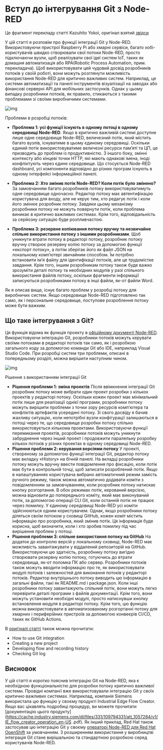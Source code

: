 # Вступ до інтегрування Git з Node-RED

Це фрагмент перекладу статті Kazuhito Yokoi, оригінал взятий [звідси](https://kazuhitoyokoi.medium.com/introduction-to-git-integration-with-node-red-4b950cb45032) 

У цій статті я розповім про функції інтеграції Git у Node-RED. Використовуючи пристрої Raspberry Pi або хмарні сервіси, багато хобі-користувачів швидко створювали свої потоки Node-RED, просто підключаючи вузли, щоб реалізувати свої ідеї систем IoT, таких як домашня автоматизація або RPA(Robotic Process Automation, прим. перекладача). Щоб використовувати цей чудовий досвід розробників потоків у своїй роботі, вони можуть розглянути можливість використання Node-RED для критично важливих систем. Наприклад, це системи автоматизації та панелі інструментів візуалізації на заводах або фінансові серверні API для мобільних застосунків. Однак у цьому випадку розробники потоків, як правило, стикаються з такими проблемами зі своїми виробничими системами.



![img](https://miro.medium.com/max/700/1*OHoMnUUDaytPp0xkIaQ4Zw.png)

Проблеми в розробці потоків:

- **Проблема 1: усі функції існують в одному потоці в одному середовищі Node-RED**. Якщо в критично важливій системі доступне лише одне середовище Node-RED, величезний потік, який містить багато вузлів, існуватиме в цьому єдиному середовищі. Оскільки єдиний потік використовуватиме величезні ресурси пам’яті та ЦП, це призводить до проблем із продуктивністю. З іншого боку, змінні контексту або кінцеві точки HTTP, які мають однакові імена, іноді конфліктують через єдине середовище. Що стосується Node-RED dashboard, усі компоненти відповідно до різних програм існують в одному інтерфейсі інформаційної панелі.
- **Проблема 2: Хто змінив потік Node-RED? Коли потік було змінено?** За замовчанням багато розробників потоку використовуватимуть одне середовище одночасно. Редактор потоку має автентифікацію користувача для входу, але не керує тим, хто редагує потік і коли його змінює розробник потоку. Завдяки цьому механізму розробники потоку не можуть повернути потік, коли проблема виникає в критично важливих системах. Крім того, відповідальність за серйозну ситуацію буде розпливчастою.

- **Проблема 3: резервне копіювання потоку вручну та незвичайне спільне використання потоку з іншими розробниками**.  Щоб уникнути втрати потоку в редакторі потоку, розробник потоку вручну створює резервну копію потоку за допомогою функції «експорт потоку», а потім зберігає його як файл JSON на локальному комп’ютері звичайним способом. Їм потрібно встановити ім’я файлу для ідентифікації потоків, але це трудомістке завдання. Крім того, іншим розробникам потоку також буде важко зрозуміти деталі потоку та необхідних модулів у разі спільного використання файлів потоку, оскільки фрагменти інформації записуються розробниками потоку в інші файли, як-от файли Word.

Як я описав вище, існує багато проблем у розробці потоку для виробничих систем. Якщо середовище Node-RED підготовлено так само, як і персональне середовище, поступове розроблення потоку може бути важким.

## Що таке інтегрування з Git?

Ця функція відома як функція проекту в [офіційному документі Node-RED](https://nodered.org/docs/user-guide/projects/). Використовуючи інтеграцію Git, розробники потоків можуть керувати своїми потоками в редакторі потоків так само, як і розробкою загального коду за допомогою команди Git або IDE, наприклад Visual Studio Code. При розробці систем три проблеми, описані в попередньому розділі, можна вирішити наступним чином.

![img](https://miro.medium.com/max/700/1*XLcbUcW0CGWHb4dWyGv9Ag.png)

Рішення з використанням інтеграції Git

- **Рішення проблеми 1: зміна проектів**
  Після ввімкнення інтеграції Git розробник потоку може вибрати один проект розробки з кількох проектів у редакторі потоку. Оскільки кожен проект має мінімальний потік лише для реалізації однієї програми, розробники потоку можуть вирішити проблеми з точки зору ресурсів комп’ютера та конфліктів артефактів усередині потоку. Зі свого досвіду я бачив жахливу ситуацію, коли непотрібні вузли конфігурації залишаються в потоці через те, що середовище розробки потоку спільно використовується кількома проектами. Використовуючи функції перемикання проектів, розробники потоків можуть уникнути забруднення через інший проект і продовжити паралельну розробку кількох потоків у різних проектах в одному середовищі Node-RED.
- **Рішення проблеми 2: керування версіями потоку**
  У проекті, створеному за допомогою функції інтеграції Git, редактор потоку має вкладку «History» на бічній панелі. На вкладці розробники потоку можуть вручну ввести повідомлення про фіксацію, коли потік має бути в контрольній точці, щоб записати розроблений потік. Якщо в налаштуваннях користувача вибрано автоматичний режим замість ручного режиму, також можна автоматично додавати коміти з повідомленням за замовчуванням, коли розробник потоку натискає кнопку розгортання. В обох режимах потік, керований версією, можна відновити до попереднього коміту, який має виконуваний потік, за допомогою операції CLI Git, коли останній потік не працює через помилку. У єдиному середовищі Node-RED усі коміти здійснюються одним користувачем. Однак, якщо розробники потоку діляться своїм потоком у сховищі GitHub, кожен коміт містить інформацію про розробника, який змінив потік. Ця інформація буде корисна, щоб визначити, коли і хто зробив помилку під час вирішення проблем у потоці.
- **Рішення проблеми 3: спільне використання потоку на GitHub**
  На додаток до контролю версій у локальному сховищі, Node-RED має можливість завантажувати у віддалений репозиторій на GitHub. Використовуючи цю здатність, розробнику потоку вигідно створювати резервну копію потоку, готуючись до втрати середовища, як-от поломка ПК або сервер. Розробники потоків також можуть вводити інформацію про те, як використовувати модулі потоків і залежностей для виконання потоків у редакторі потоків. Редактор внутрішнього потоку виводить цю інформацію в загальні файли, такі як README.md і package.json. Коли інші розробники потоку завантажують спільний потік, вони можуть легко перевірити деталі програми з файлів документації. Крім того, вони можуть установити необхідні модулі, просто натиснувши кнопку встановлення модуля в редакторі потоку. Крім того, цю функцію можна використовувати в автоматизованому розгортанні потоку для хмарних і периферійних пристроїв за допомогою конвеєрів CI/CD, таких як GitHub Actions.

В [оригіналі статті](https://kazuhitoyokoi.medium.com/introduction-to-git-integration-with-node-red-4b950cb45032) також можна прочитати:

- How to use Git integration
- Creating a new project
- Developing flow and recording history
- Checking Git log

## Висновок

У цій статті я коротко пояснив інтеграцію Git на Node-RED, яка є необхідною функціональністю для розробки потоку критично важливої системи. Провідні компанії вже використовували інтеграцію Git у своїх критично важливих системах. Наприклад, компанія Siemens використала цю функцію у своєму продукті Industrial Edge Flow Creator. Якщо вас цікавлять подробиці процедур, ви можете прочитати [документацію цього продукту](https://cache.industry.siemens.com/dl/files/331/109794331/att_1057284/v1/IE_flow_creator_operation_en-US .pdf). Як інший приклад, Red Hat також застосував цю інтеграцію Git у своєму [операторі Node-RED для Red Hat OpenShift](https://kazuhitoyokoi.medium.com/how-to-use-node-red-operator-on-redhat-openshift-e5a516de1e17) за умовчанням. З розширенням використання у виробництві інтеграція Git стане вирішальною та стандартною розробкою серед користувачів Node-RED.